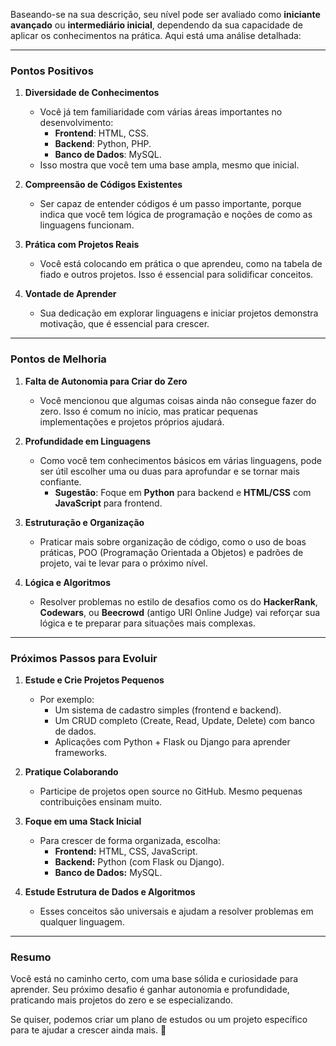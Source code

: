 Baseando-se na sua descrição, seu nível pode ser avaliado como **iniciante avançado** ou **intermediário inicial**, dependendo da sua capacidade de aplicar os conhecimentos na prática. Aqui está uma análise detalhada:

---

### **Pontos Positivos**
1. **Diversidade de Conhecimentos**  
   - Você já tem familiaridade com várias áreas importantes no desenvolvimento: 
     - **Frontend**: HTML, CSS.  
     - **Backend**: Python, PHP.  
     - **Banco de Dados**: MySQL.  
   - Isso mostra que você tem uma base ampla, mesmo que inicial.

2. **Compreensão de Códigos Existentes**  
   - Ser capaz de entender códigos é um passo importante, porque indica que você tem lógica de programação e noções de como as linguagens funcionam.

3. **Prática com Projetos Reais**  
   - Você está colocando em prática o que aprendeu, como na tabela de fiado e outros projetos. Isso é essencial para solidificar conceitos.

4. **Vontade de Aprender**  
   - Sua dedicação em explorar linguagens e iniciar projetos demonstra motivação, que é essencial para crescer.

---

### **Pontos de Melhoria**
1. **Falta de Autonomia para Criar do Zero**  
   - Você mencionou que algumas coisas ainda não consegue fazer do zero. Isso é comum no início, mas praticar pequenas implementações e projetos próprios ajudará.

2. **Profundidade em Linguagens**  
   - Como você tem conhecimentos básicos em várias linguagens, pode ser útil escolher uma ou duas para aprofundar e se tornar mais confiante.  
     - **Sugestão**: Foque em **Python** para backend e **HTML/CSS** com **JavaScript** para frontend.

3. **Estruturação e Organização**  
   - Praticar mais sobre organização de código, como o uso de boas práticas, POO (Programação Orientada a Objetos) e padrões de projeto, vai te levar para o próximo nível.

4. **Lógica e Algoritmos**  
   - Resolver problemas no estilo de desafios como os do **HackerRank**, **Codewars**, ou **Beecrowd** (antigo URI Online Judge) vai reforçar sua lógica e te preparar para situações mais complexas.

---

### **Próximos Passos para Evoluir**
1. **Estude e Crie Projetos Pequenos**
   - Por exemplo:
     - Um sistema de cadastro simples (frontend e backend).
     - Um CRUD completo (Create, Read, Update, Delete) com banco de dados.
     - Aplicações com Python + Flask ou Django para aprender frameworks.

2. **Pratique Colaborando**
   - Participe de projetos open source no GitHub. Mesmo pequenas contribuições ensinam muito.

3. **Foque em uma Stack Inicial**
   - Para crescer de forma organizada, escolha:
     - **Frontend:** HTML, CSS, JavaScript.  
     - **Backend:** Python (com Flask ou Django).  
     - **Banco de Dados:** MySQL.

4. **Estude Estrutura de Dados e Algoritmos**
   - Esses conceitos são universais e ajudam a resolver problemas em qualquer linguagem.

---

### **Resumo**
Você está no caminho certo, com uma base sólida e curiosidade para aprender. Seu próximo desafio é ganhar autonomia e profundidade, praticando mais projetos do zero e se especializando.  

Se quiser, podemos criar um plano de estudos ou um projeto específico para te ajudar a crescer ainda mais. 🚀